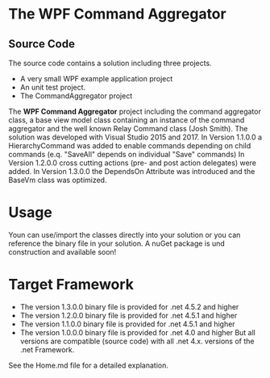 # The WPF Command Aggregator

## Source Code
The source code contains a solution including three projects. 
+ A very small WPF example application project
+ An unit test project.
+ The CommandAggregator project

The **WPF Command Aggregator** project including the command aggregator class, a base view model class containing an instance of the command aggregator and the well known Relay Command class (Josh Smith). The solution was developed with Visual Studio 2015 and 2017. 
In Version 1.1.0.0 a HierarchyCommand was added to enable commands depending on child commands (e.q. "SaveAll" depends on individual "Save" commands)
In Version 1.2.0.0 cross cutting actions (pre- and post action delegates) were added.
In Version 1.3.0.0 the DependsOn Attribute was introduced and the BaseVm class was optimized.


# Usage
Youn can use/import the classes directly into your solution or you can reference the binary file in your solution.
A nuGet package is und construction and available soon!

# Target Framework
- The version 1.3.0.0 binary file is provided for .net 4.5.2 and higher 
- The version 1.2.0.0 binary file is provided for .net 4.5.1 and higher 
- The version 1.1.0.0 binary file is provided for .net 4.5.1 and higher
- The version 1.0.0.0 binary file is provided for .net 4.0 and higher
But all versions are compatible (source code) with all .net 4.x. versions of the .net Framework.

See the Home.md file for a detailed explanation.

